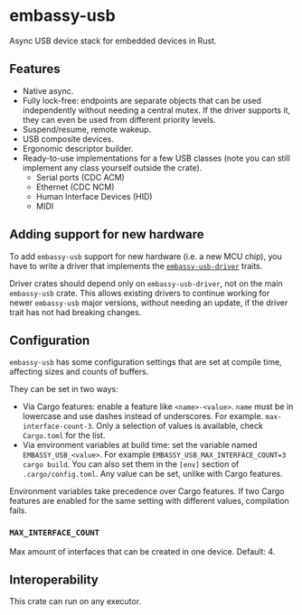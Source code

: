 # embassy-usb

Async USB device stack for embedded devices in Rust.

## Features

- Native async.
- Fully lock-free: endpoints are separate objects that can be used independently without needing a central mutex. If the driver supports it, they can even be used from different priority levels.
- Suspend/resume, remote wakeup.
- USB composite devices.
- Ergonomic descriptor builder.
- Ready-to-use implementations for a few USB classes (note you can still implement any class yourself outside the crate).
    - Serial ports (CDC ACM)
    - Ethernet (CDC NCM)
    - Human Interface Devices (HID)
    - MIDI

## Adding support for new hardware

To add `embassy-usb` support for new hardware (i.e. a new MCU chip), you have to write a driver that implements
the [`embassy-usb-driver`](https://crates.io/crates/embassy-usb-driver) traits.

Driver crates should depend only on `embassy-usb-driver`, not on the main `embassy-usb` crate.
This allows existing drivers to continue working for newer `embassy-usb` major versions, without needing an update, if the driver
trait has not had breaking changes.

## Configuration

`embassy-usb` has some configuration settings that are set at compile time, affecting sizes
and counts of buffers.

They can be set in two ways:

- Via Cargo features: enable a feature like `<name>-<value>`. `name` must be in lowercase and
use dashes instead of underscores. For example. `max-interface-count-3`. Only a selection of values
is available, check `Cargo.toml` for the list.
- Via environment variables at build time: set the variable named `EMBASSY_USB_<value>`. For example 
`EMBASSY_USB_MAX_INTERFACE_COUNT=3 cargo build`. You can also set them in the `[env]` section of `.cargo/config.toml`. 
Any value can be set, unlike with Cargo features.

Environment variables take precedence over Cargo features. If two Cargo features are enabled for the same setting
with different values, compilation fails.

### `MAX_INTERFACE_COUNT`

Max amount of interfaces that can be created in one device. Default: 4.

## Interoperability

This crate can run on any executor.
